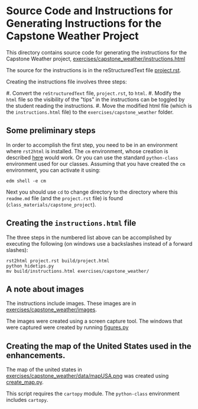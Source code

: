 # Source Code and Instructions for Generating Instructions for the Capstone Weather Project

This directory contains source code for generating the instructions for the Capstone Weather project, [exercises/capstone_weather/instructions.html](https://github.com/enthought/class-material/blob/dev/exercises/capstone_weather/instructions.html.)

The source for the instructions is in the reStructuredText file [project.rst](https://github.com/enthought/class-material/blob/dev/capstone_weather/project.rst).

Creating the instructions file involves three steps:

#. Convert the `reStructuredText` file, `project.rst`, to `html`.
#. Modify the `html` file so the visibility of the "tips" in the instructions can be toggled by the student reading the instructions.
#. Move the modified html file (which is the `instructions.html` file) to the `exercises/capstone_weather` folder.

## Some preliminary steps

In order to accomplish the first step, you need to be in an environment where `rst2html` is installed.
The `cm` environment, whose creation is described [here](https://github.com/enthought/class-material/blob/dev/ci/QUICKSTART.md) would work.
Or you can use the standard `python-class` environment used for our classes.
Assuming that you have created the `cm` environment, you can activate it using:

`edm shell -e cm`

Next you should use `cd` to change directory to the directory where this `readme.md` file (and the `project.rst` file) is found (`class_materials/capstone_project`).

## Creating the `instructions.html` file

The three steps in the numbered list above can be accomplished by executing the following (on windows use a backslashes instead of a forward slashes):

    rst2html project.rst build/project.html
    python hidetips.py
    mv build/instructions.html exercises/capstone_weather/

## A note about images

The instructions include images.
These images are in [exercises/capstone_weather/images](https://github.com/enthought/class-material/blob/dev/capstone_weather/images).

The images were created using a screen capture tool.
The windows that were captured were created by running [figures.py](https://github.com/enthought/class-material/blob/dev/capstone_weather/figures.py)

## Creating the map of the United States used in the enhancements.

The map of the united states in [exercises/capstone_weather/data/mapUSA.png](https://github.com/enthought/class-material/blob/dev/exercises/capstone_weather/mapUSA.png) was created using [create_map.py](https://github.com/enthought/class-material/blob/dev/capstone_weather/create_map.py).

This script requires the `cartopy` module.  The `python-class` environment includes `cartopy`.

